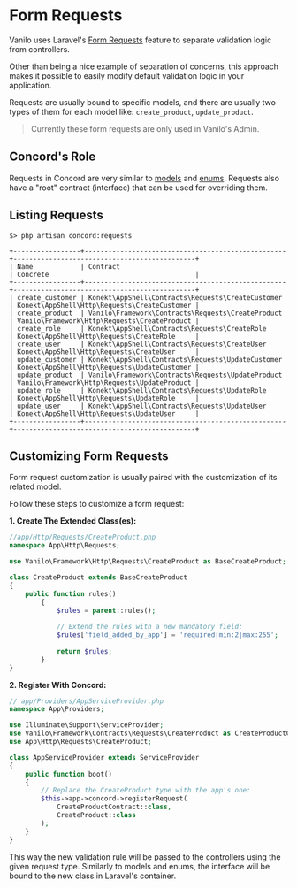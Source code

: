 # Form Requests

Vanilo uses Laravel's
[Form Requests](https://laravel.com/docs/5.5/validation#form-request-validation)
feature to separate validation logic from controllers.

Other than being a nice example of separation of concerns, this approach
makes it possible to easily modify default validation logic in your
application.

Requests are usually bound to specific models, and there are usually two
types of them for each model like: `create_product`, `update_product`.

> Currently these form requests are only used in Vanilo's Admin.

## Concord's Role

Requests in Concord are very similar to [models](models.md) and
[enums](enums.md). Requests also have a "root" contract (interface) that
can be used for overriding them.

## Listing Requests

```
$> php artisan concord:requests

+-----------------+---------------------------------------------------+----------------------------------------------+
| Name            | Contract                                          | Concrete                                     |
+-----------------+---------------------------------------------------+----------------------------------------------+
| create_customer | Konekt\AppShell\Contracts\Requests\CreateCustomer | Konekt\AppShell\Http\Requests\CreateCustomer |
| create_product  | Vanilo\Framework\Contracts\Requests\CreateProduct | Vanilo\Framework\Http\Requests\CreateProduct |
| create_role     | Konekt\AppShell\Contracts\Requests\CreateRole     | Konekt\AppShell\Http\Requests\CreateRole     |
| create_user     | Konekt\AppShell\Contracts\Requests\CreateUser     | Konekt\AppShell\Http\Requests\CreateUser     |
| update_customer | Konekt\AppShell\Contracts\Requests\UpdateCustomer | Konekt\AppShell\Http\Requests\UpdateCustomer |
| update_product  | Vanilo\Framework\Contracts\Requests\UpdateProduct | Vanilo\Framework\Http\Requests\UpdateProduct |
| update_role     | Konekt\AppShell\Contracts\Requests\UpdateRole     | Konekt\AppShell\Http\Requests\UpdateRole     |
| update_user     | Konekt\AppShell\Contracts\Requests\UpdateUser     | Konekt\AppShell\Http\Requests\UpdateUser     |
+-----------------+---------------------------------------------------+----------------------------------------------+
```

## Customizing Form Requests

Form request customization is usually paired with the customization of
its related model.

Follow these steps to customize a form request:

**1. Create The Extended Class(es):**

```php
//app/Http/Requests/CreateProduct.php
namespace App\Http\Requests;

use Vanilo\Framework\Http\Requests\CreateProduct as BaseCreateProduct;

class CreateProduct extends BaseCreateProduct
{
    public function rules()
        {
            $rules = parent::rules();
            
            // Extend the rules with a new mandatory field:
            $rules['field_added_by_app'] = 'required|min:2|max:255';
            
            return $rules;
        }
}
```

**2. Register With Concord:**

```php
// app/Providers/AppServiceProvider.php
namespace App\Providers;

use Illuminate\Support\ServiceProvider;
use Vanilo\Framework\Contracts\Requests\CreateProduct as CreateProductContract;
use App\Http\Requests\CreateProduct;

class AppServiceProvider extends ServiceProvider
{
    public function boot()
    {
        // Replace the CreateProduct type with the app's one:
        $this->app->concord->registerRequest(
            CreateProductContract::class,
            CreateProduct::class
        );
    }
}
```

This way the new validation rule will be passed to the controllers using
the given request type. Similarly to models and enums, the interface
will be bound to the new class in Laravel's container.

